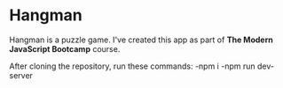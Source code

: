 # Hangman

Hangman is a puzzle game. I've created this app as part of **The Modern JavaScript Bootcamp** course.

After cloning the repository, run these commands:
-npm i
-npm run dev-server
